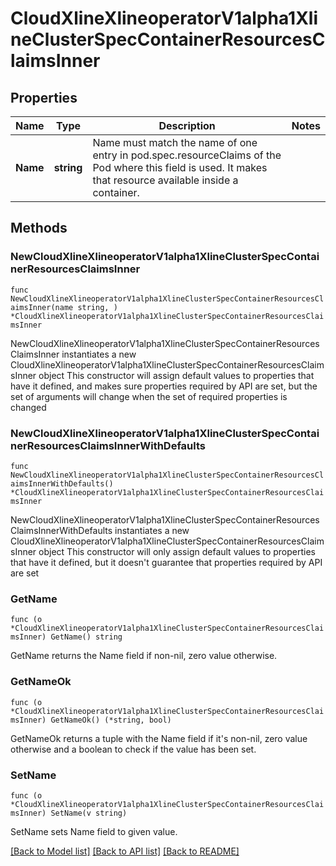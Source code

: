 # CloudXlineXlineoperatorV1alpha1XlineClusterSpecContainerResourcesClaimsInner

## Properties

Name | Type | Description | Notes
------------ | ------------- | ------------- | -------------
**Name** | **string** | Name must match the name of one entry in pod.spec.resourceClaims of the Pod where this field is used. It makes that resource available inside a container. | 

## Methods

### NewCloudXlineXlineoperatorV1alpha1XlineClusterSpecContainerResourcesClaimsInner

`func NewCloudXlineXlineoperatorV1alpha1XlineClusterSpecContainerResourcesClaimsInner(name string, ) *CloudXlineXlineoperatorV1alpha1XlineClusterSpecContainerResourcesClaimsInner`

NewCloudXlineXlineoperatorV1alpha1XlineClusterSpecContainerResourcesClaimsInner instantiates a new CloudXlineXlineoperatorV1alpha1XlineClusterSpecContainerResourcesClaimsInner object
This constructor will assign default values to properties that have it defined,
and makes sure properties required by API are set, but the set of arguments
will change when the set of required properties is changed

### NewCloudXlineXlineoperatorV1alpha1XlineClusterSpecContainerResourcesClaimsInnerWithDefaults

`func NewCloudXlineXlineoperatorV1alpha1XlineClusterSpecContainerResourcesClaimsInnerWithDefaults() *CloudXlineXlineoperatorV1alpha1XlineClusterSpecContainerResourcesClaimsInner`

NewCloudXlineXlineoperatorV1alpha1XlineClusterSpecContainerResourcesClaimsInnerWithDefaults instantiates a new CloudXlineXlineoperatorV1alpha1XlineClusterSpecContainerResourcesClaimsInner object
This constructor will only assign default values to properties that have it defined,
but it doesn't guarantee that properties required by API are set

### GetName

`func (o *CloudXlineXlineoperatorV1alpha1XlineClusterSpecContainerResourcesClaimsInner) GetName() string`

GetName returns the Name field if non-nil, zero value otherwise.

### GetNameOk

`func (o *CloudXlineXlineoperatorV1alpha1XlineClusterSpecContainerResourcesClaimsInner) GetNameOk() (*string, bool)`

GetNameOk returns a tuple with the Name field if it's non-nil, zero value otherwise
and a boolean to check if the value has been set.

### SetName

`func (o *CloudXlineXlineoperatorV1alpha1XlineClusterSpecContainerResourcesClaimsInner) SetName(v string)`

SetName sets Name field to given value.



[[Back to Model list]](../README.md#documentation-for-models) [[Back to API list]](../README.md#documentation-for-api-endpoints) [[Back to README]](../README.md)


